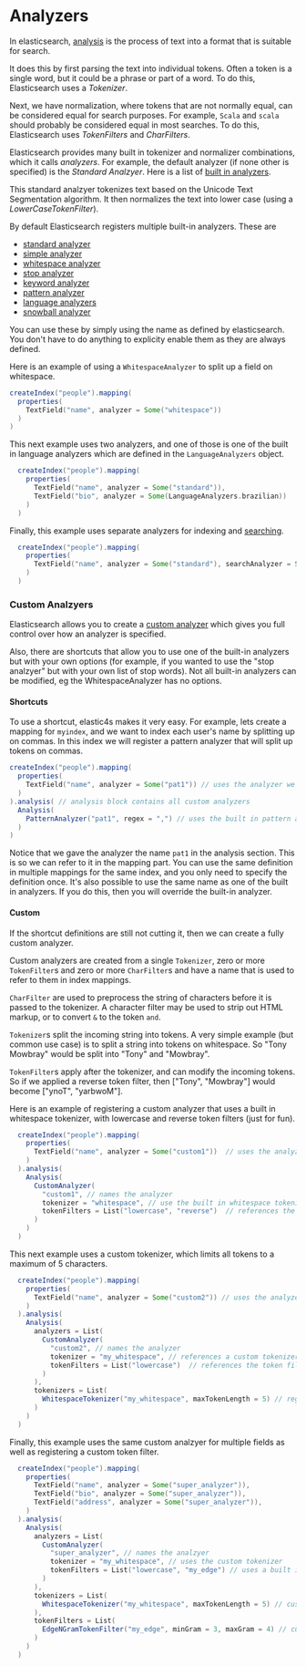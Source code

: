 # Analyzers

In elasticsearch, [analysis](https://www.elastic.co/guide/en/elasticsearch/reference/current/analysis.html) is the process of text into a format that is suitable for search.

It does this by first parsing the text into individual tokens. Often a token is a single word, but it could be a phrase or part of a word.
To do this, Elasticsearch uses a _Tokenizer_.

Next, we have normalization, where tokens that are not normally equal, can be considered equal for search purposes.
For example, `Scala` and `scala` should probably be considered equal in most searches. To do this, Elasticsearch uses
_TokenFilters_ and _CharFilters_.

Elasticsearch provides many built in tokenizer and normalizer combinations, which it calls _analyzers_. For example, the default
analyzer (if none other is specified) is the _Standard Analzyer_. Here is a list of [built in analyzers](https://www.elastic.co/guide/en/elasticsearch/reference/current/analysis-analyzers.html).

This standard analzyer tokenizes text based on the Unicode Text Segmentation algorithm.
It then normalizes the text into lower case (using a _LowerCaseTokenFilter_).



By default Elasticsearch registers multiple built-in analyzers. These are

* [standard analyzer](http://www.elasticsearch.org/guide/en/elasticsearch/reference/current/analysis-standard-analyzer.html)
* [simple analyzer](http://www.elasticsearch.org/guide/en/elasticsearch/reference/current/analysis-simple-analyzer.html)
* [whitespace analyzer](http://www.elasticsearch.org/guide/en/elasticsearch/reference/current/analysis-whitespace-analyzer.html)
* [stop analyzer](http://www.elasticsearch.org/guide/en/elasticsearch/reference/current/analysis-stop-analyzer.html)
* [keyword analyzer](http://www.elasticsearch.org/guide/en/elasticsearch/reference/current/analysis-keyword-analyzer.html)
* [pattern analyzer](http://www.elasticsearch.org/guide/en/elasticsearch/reference/current/analysis-pattern-analyzer.html)
* [language analyzers](http://www.elasticsearch.org/guide/en/elasticsearch/reference/current/analysis-lang-analyzer.html)
* [snowball analyzer](http://www.elasticsearch.org/guide/en/elasticsearch/reference/current/analysis-snowball-analyzer.html)

You can use these by simply using the name as defined by elasticsearch. You don't have to do anything to explicity enable them as they are always defined.



Here is an example of using a `WhitespaceAnalyzer` to split up a field on whitespace.

```scala
createIndex("people").mapping(
  properties(
    TextField("name", analyzer = Some("whitespace"))
  )
)
```

This next example uses two analyzers, and one of those is one of the built in language analyzers which are defined in the `LanguageAnalyzers` object.

```scala
  createIndex("people").mapping(
    properties(
      TextField("name", analyzer = Some("standard")),
      TextField("bio", analyzer = Some(LanguageAnalyzers.brazilian))
    )
  )
```

Finally, this example uses separate analyzers for indexing and [searching](https://www.elastic.co/guide/en/elasticsearch/reference/current/search-analyzer.html).

```scala
  createIndex("people").mapping(
    properties(
      TextField("name", analyzer = Some("standard"), searchAnalyzer = Some("snowball"))
    )
  )
```


### Custom Analzyers

Elasticsearch allows you to create a [custom analyzer](http://www.elasticsearch.org/guide/en/elasticsearch/reference/current/analysis-custom-analyzer.html) which gives you full control over how an analyzer is specified.

Also, there are shortcuts that allow you to use one of the built-in analyzers but with your own options
(for example, if you wanted to use the "stop analzyer" but with your own list of stop words).
Not all built-in analyzers can be modified, eg the WhitespaceAnalyzer has no options.

#### Shortcuts

To use a shortcut, elastic4s makes it very easy.
For example, lets create a mapping for `myindex`, and we want to index each user's name by splitting up on commas.
In this index we will register a pattern analyzer that will split up tokens on commas.

```scala
createIndex("people").mapping(
  properties(
    TextField("name", analyzer = Some("pat1")) // uses the analyzer we define in the next section
  )
).analysis( // analysis block contains all custom analyzers
  Analysis(
    PatternAnalyzer("pat1", regex = ",") // uses the built in pattern analyzer with our own name
  )
)
```

Notice that we gave the analyzer the name `pat1` in the analysis section. This is so we can refer to it in the mapping part.
You can use the same definition in multiple mappings for the same index, and you only need to specify the definition once.
It's also possible to use the same name as one of the built in analyzers. If you do this, then you will override the built-in analyzer.

#### Custom

If the shortcut definitions are still not cutting it, then we can create a fully custom analyzer.

Custom analyzers are created from a single `Tokenizer`, zero or more `TokenFilter`s and zero or more `CharFilter`s
and have a name that is used to refer to them in index mappings.

`CharFilter` are used to preprocess the string of characters before it is passed to the tokenizer.
A character filter may be used to strip out HTML markup, or to convert ```&``` to the token ```and```.

`Tokenizer`s split the incoming string into tokens.
A very simple example (but common use case) is to split a string into tokens on whitespace.
So "Tony Mowbray" would be split into "Tony" and "Mowbray".

`TokenFilter`s apply after the tokenizer, and can modify the incoming tokens.
So if we applied a reverse token filter, then ["Tony", "Mowbray"] would become ["ynoT", "yarbwoM"].


Here is an example of registering a custom analyzer that uses a built in whitespace tokenizer, with lowercase and reverse token filters (just for fun).

```scala
  createIndex("people").mapping(
    properties(
      TextField("name", analyzer = Some("custom1"))  // uses the analyzer we define in the next section
    )
  ).analysis(
    Analysis(
      CustomAnalyzer(
        "custom1", // names the analyzer
        tokenizer = "whitespace", // use the built in whitespace tokenizer
        tokenFilters = List("lowercase", "reverse")  // references the token filter names
      )
    )
  )
```

This next example uses a custom tokenizer, which limits all tokens to a maximum of 5 characters.

```scala
  createIndex("people").mapping(
    properties(
      TextField("name", analyzer = Some("custom2")) // uses the analyzer we define in the next section
    )
  ).analysis(
    Analysis(
      analyzers = List(
        CustomAnalyzer(
          "custom2", // names the analyzer
          tokenizer = "my_whitespace", // references a custom tokenizer we define in the next section
          tokenFilters = List("lowercase")  // references the token filter names
        )
      ),
      tokenizers = List(
        WhitespaceTokenizer("my_whitespace", maxTokenLength = 5) // registers the custom tokenizer
      )
    )
  )
```

Finally, this example uses the same custom analzyer for multiple fields as well as registering a custom token filter.

```scala
  createIndex("people").mapping(
    properties(
      TextField("name", analyzer = Some("super_analyzer")),
      TextField("bio", analyzer = Some("super_analyzer")),
      TextField("address", analyzer = Some("super_analyzer")),
    )
  ).analysis(
    Analysis(
      analyzers = List(
        CustomAnalyzer(
          "super_analyzer", // names the analzyer
          tokenizer = "my_whitespace", // uses the custom tokenizer
          tokenFilters = List("lowercase", "my_edge") // uses a built in token filter and a custom one
        )
      ),
      tokenizers = List(
        WhitespaceTokenizer("my_whitespace", maxTokenLength = 5) // custom tokenizer
      ),
      tokenFilters = List(
        EdgeNGramTokenFilter("my_edge", minGram = 3, maxGram = 4) // custom token filter
      )
    )
  )
```


